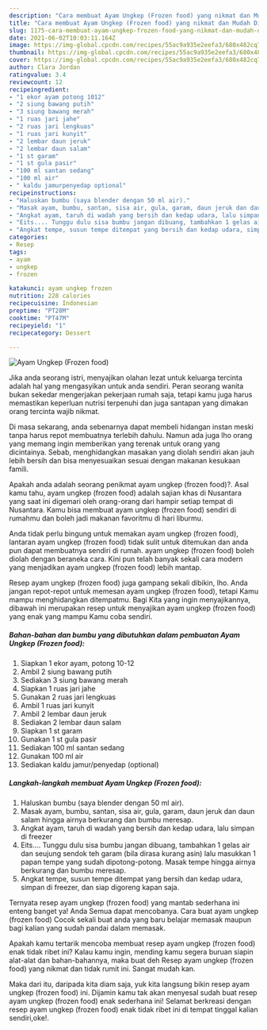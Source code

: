 ```yaml
---
description: "Cara membuat Ayam Ungkep (Frozen food) yang nikmat dan Mudah Dibuat"
title: "Cara membuat Ayam Ungkep (Frozen food) yang nikmat dan Mudah Dibuat"
slug: 1175-cara-membuat-ayam-ungkep-frozen-food-yang-nikmat-dan-mudah-dibuat
date: 2021-06-02T10:03:11.164Z
image: https://img-global.cpcdn.com/recipes/55ac9a935e2eefa3/680x482cq70/ayam-ungkep-frozen-food-foto-resep-utama.jpg
thumbnail: https://img-global.cpcdn.com/recipes/55ac9a935e2eefa3/680x482cq70/ayam-ungkep-frozen-food-foto-resep-utama.jpg
cover: https://img-global.cpcdn.com/recipes/55ac9a935e2eefa3/680x482cq70/ayam-ungkep-frozen-food-foto-resep-utama.jpg
author: Clara Jordan
ratingvalue: 3.4
reviewcount: 12
recipeingredient:
- "1 ekor ayam potong 1012"
- "2 siung bawang putih"
- "3 siung bawang merah"
- "1 ruas jari jahe"
- "2 ruas jari lengkuas"
- "1 ruas jari kunyit"
- "2 lembar daun jeruk"
- "2 lembar daun salam"
- "1 st garam"
- "1 st gula pasir"
- "100 ml santan sedang"
- "100 ml air"
- " kaldu jamurpenyedap optional"
recipeinstructions:
- "Haluskan bumbu (saya blender dengan 50 ml air)."
- "Masak ayam, bumbu, santan, sisa air, gula, garam, daun jeruk dan daun salam hingga airnya berkurang dan bumbu meresap."
- "Angkat ayam, taruh di wadah yang bersih dan kedap udara, lalu simpan di freezer"
- "Eits.... Tunggu dulu sisa bumbu jangan dibuang, tambahkan 1 gelas air dan seujung sendok teh garam (bila dirasa kurang asin) lalu masukkan 1 papan tempe yang sudah dipotong-potong. Masak tempe hingga airnya berkurang dan bumbu meresap."
- "Angkat tempe, susun tempe ditempat yang bersih dan kedap udara, simpan di freezer, dan siap digoreng kapan saja."
categories:
- Resep
tags:
- ayam
- ungkep
- frozen

katakunci: ayam ungkep frozen 
nutrition: 228 calories
recipecuisine: Indonesian
preptime: "PT28M"
cooktime: "PT47M"
recipeyield: "1"
recipecategory: Dessert

---
```



![Ayam Ungkep (Frozen food)](https://img-global.cpcdn.com/recipes/55ac9a935e2eefa3/680x482cq70/ayam-ungkep-frozen-food-foto-resep-utama.jpg)

Jika anda seorang istri, menyajikan olahan lezat untuk keluarga tercinta adalah hal yang mengasyikan untuk anda sendiri. Peran seorang  wanita bukan sekedar mengerjakan pekerjaan rumah saja, tetapi kamu juga harus memastikan keperluan nutrisi terpenuhi dan juga santapan yang dimakan orang tercinta wajib nikmat.

Di masa  sekarang, anda sebenarnya dapat membeli hidangan instan meski tanpa harus repot membuatnya terlebih dahulu. Namun ada juga lho orang yang memang ingin memberikan yang terenak untuk orang yang dicintainya. Sebab, menghidangkan masakan yang diolah sendiri akan jauh lebih bersih dan bisa menyesuaikan sesuai dengan makanan kesukaan famili. 



Apakah anda adalah seorang penikmat ayam ungkep (frozen food)?. Asal kamu tahu, ayam ungkep (frozen food) adalah sajian khas di Nusantara yang saat ini digemari oleh orang-orang dari hampir setiap tempat di Nusantara. Kamu bisa membuat ayam ungkep (frozen food) sendiri di rumahmu dan boleh jadi makanan favoritmu di hari liburmu.

Anda tidak perlu bingung untuk memakan ayam ungkep (frozen food), lantaran ayam ungkep (frozen food) tidak sulit untuk ditemukan dan anda pun dapat membuatnya sendiri di rumah. ayam ungkep (frozen food) boleh diolah dengan beraneka cara. Kini pun telah banyak sekali cara modern yang menjadikan ayam ungkep (frozen food) lebih mantap.

Resep ayam ungkep (frozen food) juga gampang sekali dibikin, lho. Anda jangan repot-repot untuk memesan ayam ungkep (frozen food), tetapi Kamu mampu menghidangkan ditempatmu. Bagi Kita yang ingin menyajikannya, dibawah ini merupakan resep untuk menyajikan ayam ungkep (frozen food) yang enak yang mampu Kamu coba sendiri.

<!--inarticleads1-->

##### Bahan-bahan dan bumbu yang dibutuhkan dalam pembuatan Ayam Ungkep (Frozen food):

1. Siapkan 1 ekor ayam, potong 10-12
1. Ambil 2 siung bawang putih
1. Sediakan 3 siung bawang merah
1. Siapkan 1 ruas jari jahe
1. Gunakan 2 ruas jari lengkuas
1. Ambil 1 ruas jari kunyit
1. Ambil 2 lembar daun jeruk
1. Sediakan 2 lembar daun salam
1. Siapkan 1 st garam
1. Gunakan 1 st gula pasir
1. Sediakan 100 ml santan sedang
1. Gunakan 100 ml air
1. Sediakan  kaldu jamur/penyedap (optional)




<!--inarticleads2-->

##### Langkah-langkah membuat Ayam Ungkep (Frozen food):

1. Haluskan bumbu (saya blender dengan 50 ml air).
1. Masak ayam, bumbu, santan, sisa air, gula, garam, daun jeruk dan daun salam hingga airnya berkurang dan bumbu meresap.
1. Angkat ayam, taruh di wadah yang bersih dan kedap udara, lalu simpan di freezer
1. Eits.... Tunggu dulu sisa bumbu jangan dibuang, tambahkan 1 gelas air dan seujung sendok teh garam (bila dirasa kurang asin) lalu masukkan 1 papan tempe yang sudah dipotong-potong. Masak tempe hingga airnya berkurang dan bumbu meresap.
1. Angkat tempe, susun tempe ditempat yang bersih dan kedap udara, simpan di freezer, dan siap digoreng kapan saja.




Ternyata resep ayam ungkep (frozen food) yang mantab sederhana ini enteng banget ya! Anda Semua dapat mencobanya. Cara buat ayam ungkep (frozen food) Cocok sekali buat anda yang baru belajar memasak maupun bagi kalian yang sudah pandai dalam memasak.

Apakah kamu tertarik mencoba membuat resep ayam ungkep (frozen food) enak tidak ribet ini? Kalau kamu ingin, mending kamu segera buruan siapin alat-alat dan bahan-bahannya, maka buat deh Resep ayam ungkep (frozen food) yang nikmat dan tidak rumit ini. Sangat mudah kan. 

Maka dari itu, daripada kita diam saja, yuk kita langsung bikin resep ayam ungkep (frozen food) ini. Dijamin kamu tak akan menyesal sudah buat resep ayam ungkep (frozen food) enak sederhana ini! Selamat berkreasi dengan resep ayam ungkep (frozen food) enak tidak ribet ini di tempat tinggal kalian sendiri,oke!.

